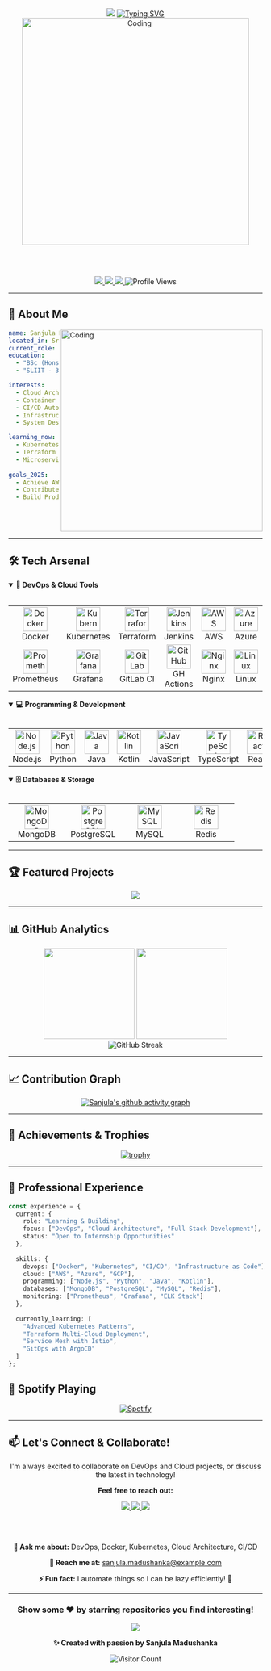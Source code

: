 <div align="center">

<!-- Animated Header with Wave -->
<img src="https://capsule-render.vercel.app/api?type=waving&color=gradient&customColorList=6,11,20&height=200&section=header&text=Sanjula%20Madusanka&fontSize=50&fontColor=fff&animation=twinkling&fontAlignY=35&desc=DevOps%20Engineer%20%7C%20Cloud%20Enthusiast%20%7C%20Full%20Stack%20Developer&descSize=18&descAlignY=55" />

<!-- Animated Typing Text -->
<a href="https://git.io/typing-svg">
  <img src="https://readme-typing-svg.demolab.com?font=Fira+Code&size=32&duration=2800&pause=1000&color=00D9FF&center=true&vCenter=true&width=900&lines=Welcome+to+my+Digital+Space+%F0%9F%91%8B;Building+Scalable+Cloud+Solutions+%E2%98%81%EF%B8%8F;Automating+Infrastructure+with+DevOps+%F0%9F%9A%80;Containerizing+the+Future+%F0%9F%90%B3;Learning+%26+Growing+Every+Day+%F0%9F%93%88" alt="Typing SVG" />
</a>

<br/>

<!-- Animated GIF -->
<img width="450" src="https://user-images.githubusercontent.com/74038190/229223263-cf2e4b07-2615-4f87-9c38-e37600f8381a.gif" alt="Coding">

<br/><br/>

<!-- Social Badges with Animation -->
<p align="center">
  <a href="https://www.linkedin.com/in/sanjula-madushanka">
    <img src="https://img.shields.io/badge/LinkedIn-0077B5?style=for-the-badge&logo=linkedin&logoColor=white&style=flat-square" />
  </a>
  <a href="mailto:sanjula.madushanka@example.com">
    <img src="https://img.shields.io/badge/Gmail-D14836?style=for-the-badge&logo=gmail&logoColor=white&style=flat-square" />
  </a>
  <a href="https://github.com/Sanjula19">
    <img src="https://img.shields.io/badge/GitHub-100000?style=for-the-badge&logo=github&logoColor=white&style=flat-square" />
  </a>
  <img src="https://komarev.com/ghpvc/?username=Sanjula19&label=Profile%20Views&color=0e75b6&style=flat-square" alt="Profile Views" />
</p>

</div>

---

## 🚀 About Me

<img align="right" alt="Coding" width="400" src="https://user-images.githubusercontent.com/74038190/212750680-266fa8aa-39f1-4e8b-8873-7181dbaf3d7c.gif">

```yaml
name: Sanjula Madushanka
located_in: Sri Lanka 🇱🇰
current_role: DevOps Enthusiast & Full Stack Developer
education: 
  - "BSc (Hons) Information Technology"
  - "SLIIT - 3rd Year, 1st Semester"

interests:
  - Cloud Architecture ☁️
  - Container Orchestration 🐳
  - CI/CD Automation 🔄
  - Infrastructure as Code 🏗️
  - System Design 📐

learning_now:
  - Kubernetes Advanced Patterns
  - Terraform Cloud Automation
  - Microservices Architecture
  
goals_2025:
  - Achieve AWS Solutions Architect Certification
  - Contribute to Open Source DevOps Projects
  - Build Production-Ready Cloud Native Apps
```

<br clear="right"/>

---

## 🛠️ Tech Arsenal

<details open>
<summary><b>🐳 DevOps & Cloud Tools</b></summary>
<br>

<table>
<tr>
  <td align="center" width="96">
    <img src="https://skillicons.dev/icons?i=docker" width="48" height="48" alt="Docker" />
    <br>Docker
  </td>
  <td align="center" width="96">
    <img src="https://skillicons.dev/icons?i=kubernetes" width="48" height="48" alt="Kubernetes" />
    <br>Kubernetes
  </td>
  <td align="center" width="96">
    <img src="https://skillicons.dev/icons?i=terraform" width="48" height="48" alt="Terraform" />
    <br>Terraform
  </td>
  <td align="center" width="96">
    <img src="https://skillicons.dev/icons?i=jenkins" width="48" height="48" alt="Jenkins" />
    <br>Jenkins
  </td>
  <td align="center" width="96">
    <img src="https://skillicons.dev/icons?i=aws" width="48" height="48" alt="AWS" />
    <br>AWS
  </td>
  <td align="center" width="96">
    <img src="https://skillicons.dev/icons?i=azure" width="48" height="48" alt="Azure" />
    <br>Azure
  </td>
  <td align="center" width="96">
    <img src="https://skillicons.dev/icons?i=gcp" width="48" height="48" alt="GCP" />
    <br>GCP
  </td>
  <td align="center" width="96">
    <img src="https://skillicons.dev/icons?i=ansible" width="48" height="48" alt="Ansible" />
    <br>Ansible
  </td>
</tr>
<tr>
  <td align="center" width="96">
    <img src="https://skillicons.dev/icons?i=prometheus" width="48" height="48" alt="Prometheus" />
    <br>Prometheus
  </td>
  <td align="center" width="96">
    <img src="https://skillicons.dev/icons?i=grafana" width="48" height="48" alt="Grafana" />
    <br>Grafana
  </td>
  <td align="center" width="96">
    <img src="https://skillicons.dev/icons?i=gitlab" width="48" height="48" alt="GitLab" />
    <br>GitLab CI
  </td>
  <td align="center" width="96">
    <img src="https://skillicons.dev/icons?i=githubactions" width="48" height="48" alt="GitHub Actions" />
    <br>GH Actions
  </td>
  <td align="center" width="96">
    <img src="https://skillicons.dev/icons?i=nginx" width="48" height="48" alt="Nginx" />
    <br>Nginx
  </td>
  <td align="center" width="96">
    <img src="https://skillicons.dev/icons?i=linux" width="48" height="48" alt="Linux" />
    <br>Linux
  </td>
  <td align="center" width="96">
    <img src="https://skillicons.dev/icons?i=bash" width="48" height="48" alt="Bash" />
    <br>Bash
  </td>
  <td align="center" width="96">
    <img src="https://skillicons.dev/icons?i=git" width="48" height="48" alt="Git" />
    <br>Git
  </td>
</tr>
</table>

</details>

<details open>
<summary><b>💻 Programming & Development</b></summary>
<br>

<table>
<tr>
  <td align="center" width="96">
    <img src="https://skillicons.dev/icons?i=nodejs" width="48" height="48" alt="Node.js" />
    <br>Node.js
  </td>
  <td align="center" width="96">
    <img src="https://skillicons.dev/icons?i=python" width="48" height="48" alt="Python" />
    <br>Python
  </td>
  <td align="center" width="96">
    <img src="https://skillicons.dev/icons?i=java" width="48" height="48" alt="Java" />
    <br>Java
  </td>
  <td align="center" width="96">
    <img src="https://skillicons.dev/icons?i=kotlin" width="48" height="48" alt="Kotlin" />
    <br>Kotlin
  </td>
  <td align="center" width="96">
    <img src="https://skillicons.dev/icons?i=javascript" width="48" height="48" alt="JavaScript" />
    <br>JavaScript
  </td>
  <td align="center" width="96">
    <img src="https://skillicons.dev/icons?i=typescript" width="48" height="48" alt="TypeScript" />
    <br>TypeScript
  </td>
  <td align="center" width="96">
    <img src="https://skillicons.dev/icons?i=react" width="48" height="48" alt="React" />
    <br>React
  </td>
  <td align="center" width="96">
    <img src="https://skillicons.dev/icons?i=express" width="48" height="48" alt="Express" />
    <br>Express
  </td>
</tr>
</table>

</details>

<details open>
<summary><b>🗄️ Databases & Storage</b></summary>
<br>

<table>
<tr>
  <td align="center" width="96">
    <img src="https://skillicons.dev/icons?i=mongodb" width="48" height="48" alt="MongoDB" />
    <br>MongoDB
  </td>
  <td align="center" width="96">
    <img src="https://skillicons.dev/icons?i=postgresql" width="48" height="48" alt="PostgreSQL" />
    <br>PostgreSQL
  </td>
  <td align="center" width="96">
    <img src="https://skillicons.dev/icons?i=mysql" width="48" height="48" alt="MySQL" />
    <br>MySQL
  </td>
  <td align="center" width="96">
    <img src="https://skillicons.dev/icons?i=redis" width="48" height="48" alt="Redis" />
    <br>Redis
  </td>
</tr>
</table>

</details>

---

## 🏆 Featured Projects

<div align="center">

<a href="https://github.com/Sanjula19/taskflow-docker">
  <img align="center" src="https://github-readme-stats.vercel.app/api/pin/?username=Sanjula19&repo=taskflow-docker&theme=tokyonight&hide_border=true&bg_color=0D1117&title_color=00D9FF&icon_color=00D9FF&text_color=FFFFFF" />
</a>

<!-- Add more project cards as you create them -->

</div>

---

## 📊 GitHub Analytics

<div align="center">
  <img height="180em" src="https://github-readme-stats.vercel.app/api?username=Sanjula19&show_icons=true&theme=tokyonight&hide_border=true&bg_color=0D1117&title_color=00D9FF&icon_color=00D9FF&text_color=FFFFFF&count_private=true&include_all_commits=true" />
  <img height="180em" src="https://github-readme-stats.vercel.app/api/top-langs/?username=Sanjula19&layout=compact&theme=tokyonight&hide_border=true&bg_color=0D1117&title_color=00D9FF&icon_color=00D9FF&text_color=FFFFFF&langs_count=8" />
</div>

<div align="center">
  <img src="https://github-readme-streak-stats.herokuapp.com/?user=Sanjula19&theme=tokyonight&hide_border=true&background=0D1117&stroke=00D9FF&ring=00D9FF&fire=FF6B6B&currStreakNum=FFFFFF&sideNums=FFFFFF&currStreakLabel=00D9FF&sideLabels=00D9FF&dates=FFFFFF" alt="GitHub Streak" />
</div>

---

## 📈 Contribution Graph

<div align="center">
  
[![Sanjula's github activity graph](https://github-readme-activity-graph.vercel.app/graph?username=Sanjula19&theme=tokyo-night&hide_border=true&bg_color=0D1117&color=00D9FF&line=00D9FF&point=FFFFFF)](https://github.com/Sanjula19)

</div>

---

## 🏅 Achievements & Trophies

<div align="center">
  
[![trophy](https://github-profile-trophy.vercel.app/?username=Sanjula19&theme=tokyonight&no-frame=true&no-bg=true&column=7&margin-w=15&margin-h=15)](https://github.com/ryo-ma/github-profile-trophy)

</div>

---

## 💼 Professional Experience

```typescript
const experience = {
  current: {
    role: "Learning & Building",
    focus: ["DevOps", "Cloud Architecture", "Full Stack Development"],
    status: "Open to Internship Opportunities"
  },
  
  skills: {
    devops: ["Docker", "Kubernetes", "CI/CD", "Infrastructure as Code"],
    cloud: ["AWS", "Azure", "GCP"],
    programming: ["Node.js", "Python", "Java", "Kotlin"],
    databases: ["MongoDB", "PostgreSQL", "MySQL", "Redis"],
    monitoring: ["Prometheus", "Grafana", "ELK Stack"]
  },
  
  currently_learning: [
    "Advanced Kubernetes Patterns",
    "Terraform Multi-Cloud Deployment",
    "Service Mesh with Istio",
    "GitOps with ArgoCD"
  ]
};
```

## 🎵 Spotify Playing

<div align="center">

[![Spotify](https://novatorem-kyzbk7wxl-bardiesel.vercel.app/api/spotify)](https://open.spotify.com/user/YOUR_SPOTIFY_USER_ID)

</div>

---

## 📫 Let's Connect & Collaborate!

<div align="center">

I'm always excited to collaborate on DevOps and Cloud projects, or discuss the latest in technology! 

**Feel free to reach out:**

<a href="https://www.linkedin.com/in/sanjula-madushanka">
  <img src="https://img.shields.io/badge/-LinkedIn-0077B5?style=for-the-badge&logo=Linkedin&logoColor=white"/>
</a>
<a href="mailto:sanjula.madushanka@example.com">
  <img src="https://img.shields.io/badge/-Email-D14836?style=for-the-badge&logo=Gmail&logoColor=white"/>
</a>
<a href="https://github.com/Sanjula19">
  <img src="https://img.shields.io/badge/-GitHub-181717?style=for-the-badge&logo=GitHub&logoColor=white"/>
</a>

<br><br>

**💬 Ask me about:** DevOps, Docker, Kubernetes, Cloud Architecture, CI/CD

**📧 Reach me at:** sanjula.madushanka@example.com

**⚡ Fun fact:** I automate things so I can be lazy efficiently! 🤖

</div>

---

<div align="center">

### Show some ❤️ by starring repositories you find interesting!

<img src="https://capsule-render.vercel.app/api?type=waving&color=gradient&customColorList=6,11,20&height=100&section=footer"/>

**✨ Created with passion by Sanjula Madushanka**

![Visitor Count](https://profile-counter.glitch.me/Sanjula19/count.svg)

</div>
